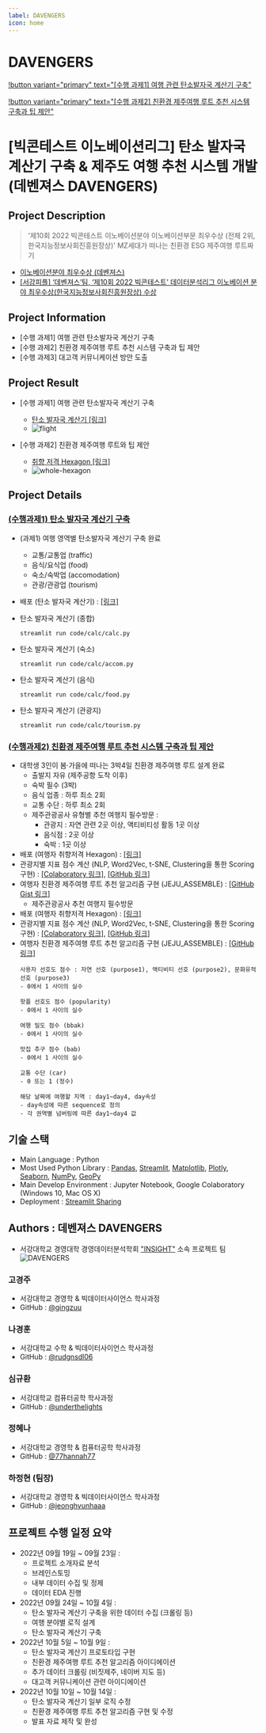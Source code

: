 ```yaml
---
label: DAVENGERS
icon: home
---
```

# DAVENGERS


[!button variant="primary" text="[수행 과제1] 여행 관련 탄소발자국 계산기 구축"](https://underthelights.github.io/DAVENGERS/carbon-footprint/)

[!button variant="primary" text="[수행 과제2] 친환경 제주여행 루트 추천 시스템 구축과 팁 제안"](https://underthelights.github.io/DAVENGERS/recsys/)


# [빅콘테스트 이노베이션리그] 탄소 발자국 계산기 구축 & 제주도 여행 추천 시스템 개발 (데벤져스 DAVENGERS)

## Project Description
> '제10회 2022 빅콘테스트 이노베이션분야 이노베이션부문 최우수상 (전체 2위, 한국지능정보사회진흥원장상)' MZ세대가 떠나는 친환경 ESG 제주여행 루트짜기
-   [이노베이션분야 최우수상 (데벤져스)](https://drive.google.com/file/d/151VNDxsmgUTVG-jY-S0Un1kOCpXDBjil/view)
- [[서강피플] 
‘데벤져스’팀, ‘제10회 2022 빅콘테스트’ 데이터분석리그 이노베이션 분야 최우수상(한국지능정보사회진흥원장상) 수상](https://www.sogang.ac.kr/gopage/goboard2.jsp?bbsConfigFK=58&pkid=536220)

## Project Information
- [수행 과제1] 여행 관련 탄소발자국 계산기 구축
- [수행 과제2] 친환경 제주여행 루트 추천 시스템 구축과 팁 제안
- [수행 과제3] 대고객 커뮤니케이션 방안 도출

## Project Result
- [수행 과제1] 여행 관련 탄소발자국 계산기 구축
    - [탄소 발자국 계산기 [링크]](https://underthelights-davengers-codecalccalc-8i6c7h.streamlitapp.com/)
    - ![flight](https://user-images.githubusercontent.com/46957634/195742249-86ae2aae-00c5-4f95-a50d-91c838538663.gif)

- [수행 과제2] 친환경 제주여행 루트와 팁 제안
    - [취향 저격 Hexagon [링크]](https://underthelights-recommend-tour-input-recommend-input-k4wcm6.streamlitapp.com/)
    - ![whole-hexagon](https://user-images.githubusercontent.com/46957634/195742267-78b2e5c1-abc3-45ff-8b59-4b2d77c97429.gif)

## Project Details
### [(수행과제1) 탄소 발자국 계산기 구축](https://underthelights.github.io/DAVENGERS/carbon-footprint/)
- (과제1) 여행 영역별 탄소발자국 계산기 구축 완료
    - 교통/교통업 (traffic)
    - 음식/요식업 (food)
    - 숙소/숙박업 (accomodation)
    - 관광/관광업 (tourism)
- 배포 (탄소 발자국 계산기) : [[링크]](https://underthelights-davengers-codecalccalc-8i6c7h.streamlitapp.com)

- 탄소 발자국 계산기 (종합)
    ```
    streamlit run code/calc/calc.py
    ```
- 탄소 발자국 계산기 (숙소)
    ```
    streamlit run code/calc/accom.py
    ```
- 탄소 발자국 계산기 (음식)
    ```
    streamlit run code/calc/food.py
    ```
- 탄소 발자국 계산기 (관광지)
    ```
    streamlit run code/calc/tourism.py
    ```

### [(수행과제2) 친환경 제주여행 루트 추천 시스템 구축과 팁 제안](https://underthelights.github.io/DAVENGERS/recsys/)

- 대학생 3인이 봄·가을에 떠나는 3박4일 친환경 제주여행 루트 설계 완료
    - 출발지 자유 (제주공항 도착 이후)
    - 숙박 필수 (3박)
    - 음식 업종 : 하루 최소 2회
    - 교통 수단 : 하루 최소 2회
    - 제주관광공사 유형별 추천 여행지 필수방문 : 
        - 관광지 : 자연 관련 2곳 이상, 액티비티성 활동 1곳 이상 
        - 음식점 : 2곳 이상
        - 숙박 : 1곳 이상
- 배포 (여행자 취향저격 Hexagon) : [[링크]](https://underthelights-recommend-tour-input-recommend-input-k4wcm6.streamlitapp.com)
- 관광지별 지표 점수 계산 (NLP, Word2Vec, t-SNE, Clustering을 통한 Scoring 구현) : [[Colaboratory 링크]](https://colab.research.google.com/drive/1nz9uJD4KzHHdwAb8Lu0sHDP89Q2ofyvz?usp=sharing), [[GitHub 링크]](https://github.com/underthelights/DAVENGERS/blob/main/관광지별_지표_점수_계산.ipynb)
- 여행자 친환경 제주여행 루트 추천 알고리즘 구현 (JEJU_ASSEMBLE) : [[GitHub Gist 링크]](https://gist.github.com/underthelights/723361b1c00249e0c193bb7fbd896c46)
    - 제주관광공사 추천 여행지 필수방문
- 배포 (여행자 취향저격 Hexagon) : [[링크]](https://underthelights-recommend-tour-input-recommend-input-k4wcm6.streamlitapp.com)
- 관광지별 지표 점수 계산 (NLP, Word2Vec, t-SNE, Clustering을 통한 Scoring 구현) : [[Colaboratory 링크]](https://colab.research.google.com/drive/1nz9uJD4KzHHdwAb8Lu0sHDP89Q2ofyvz?usp=sharing), [[GitHub 링크]](https://github.com/underthelights/DAVENGERS/blob/main/관광지별_지표_점수_계산.ipynb)
- 여행자 친환경 제주여행 루트 추천 알고리즘 구현 (JEJU_ASSEMBLE) : [[GitHub 링크]](https://github.com/underthelights/DAVENGERS/blob/main/code/rec/jeju_assemble/JEJU_ASSEMBLE.ipynb)
    ``` 
    사용자 선호도 점수 : 자연 선호 (purpose1), 액티비티 선호 (purpose2), 문화유적 선호 (purpose3)
    - 0에서 1 사이의 실수

    핫플 선호도 점수 (popularity)
    - 0에서 1 사이의 실수

    여행 밀도 점수 (bbak)
    - 0에서 1 사이의 실수
    
    맛집 추구 점수 (bab)
    - 0에서 1 사이의 실수
    
    교통 수단 (car)
    - 0 또는 1 (정수)

    해당 날짜에 여행할 지역 : day1~day4, day속성
    - day속성에 따른 sequence로 정의
    - 각 권역별 넘버링에 따른 day1~day4 값
    ```

## 기술 스택
- Main Language : Python
- Most Used Python Library : [Pandas](https://pandas.pydata.org/), [Streamlit](https://streamlit.io), [Matplotlib](https://matplotlib.org/), [Plotly](https://plotly.com/python/), [Seaborn](https://seaborn.pydata.org/), [NumPy](https://numpy.org/), [GeoPy](https://geopy.readthedocs.io/en/stable/)
- Main Develop Environment : Jupyter Notebook, Google Colaboratory (Windows 10, Mac OS X)
- Deployment : [Streamlit Sharing](https://streamlit.io)


## Authors : 데벤져스 DAVENGERS
- 서강대학교 경영대학 경영데이터분석학회 ["INSIGHT"](https://insight.oopy.io) 소속 프로젝트 팀
![DAVENGERS](https://www.sogang.ac.kr/dataview/board/58/20230119_1730_2710001.jpg)

### 고경주
- 서강대학교 경영학 & 빅데이터사이언스 학사과정 
- GitHub : [@gingzuu](https://github.com/gingzuu)

### 나경훈
- 서강대학교 수학 & 빅데이터사이언스 학사과정 
- GitHub : [@rudgnsdl06](https://github.com/rudgnsdl06)

### 심규환
- 서강대학교 컴퓨터공학 학사과정 
- GitHub : [@underthelights](https://github.com/underthelights)

### 정혜나
- 서강대학교 경영학 & 컴퓨터공학 학사과정 
- GitHub : [@77hannah77](https://github.com/77hannah77)

### 하정현 (팀장)
- 서강대학교 경영학 & 빅데이터사이언스 학사과정 
- GitHub : [@jeonghyunhaaa](https://github.com/jeonghyunhaaa)

## 프로젝트 수행 일정 요약
- 2022년 09월 19일 ~ 09월 23일 : 
    - 프로젝트 소개자료 분석
    - 브레인스토밍
    - 내부 데이터 수집 및 정제
    - 데이터 EDA 진행
- 2022년 09월 24일 ~ 10월 4일 : 
    - 탄소 발자국 계산기 구축을 위한 데이터 수집 (크롤링 등)
    - 여행 분야별 로직 설계
    - 탄소 발자국 계산기 구축 
- 2022년 10월 5일 ~ 10월 9일 : 
    - 탄소 발자국 계산기 프로토타입 구현
    - 친환경 제주여행 루트 추천 알고리즘 아이디에이션
    - 추가 데이터 크롤링 (비짓제주, 네이버 지도 등)
    - 대고객 커뮤니케이션 관련 아이디에이션 
- 2022년 10월 10일 ~ 10월 14일 : 
    - 탄소 발자국 계산기 일부 로직 수정
    - 친환경 제주여행 루트 추천 알고리즘 구현 및 수정
    - 발표 자료 제작 및 완성
